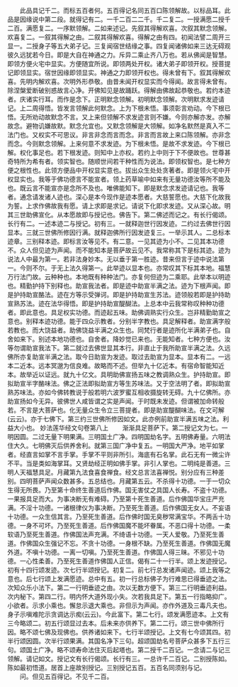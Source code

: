 <!-- { "loadSidebar": true } -->
　　此品具记千二。而标五百者何。五百得记名同五百口陈领解故。以标品耳。此品是因缘说中第二段。就得记有二。一千二百二二千。千二复二。一授满愿二授千二百。满愿复二。一序默领解。二如来述记。先叙其得解欢喜。次叙其默念领解。欢喜复二。一叙其得解之由。二叙其得解欢喜。得解之由有四。初闻法譬二周开三显一。二授身子等五大弟子记。三复闻宿世结缘之事。四复闻诸佛如来三达无碍观彼久远犹若今日。即是大自在神通之力。斥异二乘止齐八万也。若从佛闻是智慧。即领方便火宅中显实。方便随宜所说。即领两处开权。诸大弟子即领开权。授菩提记即领显实。宿世因缘即领显实。神通之力即领开权也。得未曾有下。叙其得解欢喜。先明内解欢喜。次明外形恭敬。由昔未闻开权显实而今得闻。故言得未曾有。除涅槃爱断破别惑故言心净。开佛知见是故踊跃。得解由佛故起恭敬也。若约本迹者。庆诸实行耳。而作是念下。正明默念领解。初明默念领解。次明默求发迹请记。上二周得悟。皆发言领解此何默念。上为下根未悟。事须彰言劝动。今下根已悟。无所劝动故默念不言。又上来但领解不求发迹言则不嫌。今则亦解亦发。亦解故念。避物讥嫌故默。默念允宜也。又默念领解是大领解。如净名默然是真入不二法门也。又权实不可思议。非言非念而言而念。非言而言故上来口陈领解。亦非念而念。今则默念领解。上来何意不求发迹。为下根未悟。是故不求发迹。今下根已解。权化事足也。若下根发迹。则知中上亦权。若约上中则于下不便故也。世尊甚奇特所为希有者。领实智也。随顺世间若干种性而为说法。即领权智也。是七种方便之根性也。此领方便品中开权显实意也。拔出众生处处贪著者。即是领火宅中开权显实也。我等于佛功德言不能宣者。领上药草喻中如来有无量功德汝等所不能及也。既云言不能宣亦是念所不及也。唯佛能知下。即是默念求发迹请记也。我等者。通念请发诸人迹也。深心是本今现作是迹本愿者。大慈誓愿也。大慈下化故我为誓。上求作佛故我有愿。请上求即是求记。请说下化即求发迹。又从深心故。明其三世助佛宣化。从本愿故即与授记也。佛告下。第二佛述而记之。有长行偈颂。长行有二。一述本迹二与授记。初有三。一就释迦世行因发迹。二约过去佛世行因显本。三就三世佛所修因行满。就释迦佛所行因发迹复三。一举示其人。二总标本迹章。三别释本迹。即标言汝等见不。有二意。一见其迹为小不。二见其本功德不。众人但见迹为声闻。而不能知本是菩萨故云见不。我常称其下是标其迹。迹为说法人中最为第一。若非法身妙本。无以垂于第一胜迹。昔来但言于迹中说法第一。今则不尔。于无上法久得第一。此举迹以显本也。亦常叹其下标其本地。福慧万行法门故。云种种也。本地既有种种法门。亦复何但迹为二乘耶。此举本以明迹也。精勤护持下别释也。助宣我法者。即是迹中助宣半满之法。迹为下根声闻。即是护持助宣酪法。迹在方等示受弹诃。即是护持助宣生苏法。迹领般若即是护持助宣熟苏法。迹在法华得悟。即是护持助宣醍醐法。上总本中云我常称叹种种功德者。即此意也。具足权实功德。而迹起五味。助佛调熟实行众生。岂非精勤助宣之意也。别释本迹功德。能于四众示教者。分别半字教也。具足解释者。助宣满字般若教也。而大饶益者。助佛饶益半满之众生也。同梵行者是迹所化半满弟子也。自舍如来下。别述本地功德也。自舍者。降妙觉已来也。无能知者。七种方便也。汝等勿谓助宣我法下。第二就过去佛世显其本行。非直止于我所助宣半满之法。久远佛所亦复助宣半满之法。取今日助宣为发迹。取过去助宣为显本。显本有二。一远本二近本。远本冥邈为信良难。故略而不述。但举九十亿近本。有宿命智能知近本。故举近以证远。就九十亿文。具明助佛宣扬五味之教调熟众生。护持助宣。即拟助宣半字酪味法。佛之正法即拟助宣方等生苏味法。又于空法明了者。即拟助宣熟苏味法。亦如今佛转教说于般若明六波罗蜜互相收摄旋转无碍。九十亿佛所。亦助宣扬如今无异。彼佛世人咸皆谓之实是声闻。于时既未发迹。但谓被加命转般若。不言是大菩萨也。化无量众生令立三菩提者。即是助宣醍醐味法。在文可解(云云)。亦于七佛下。第三约三世佛所修因如文。此亦例前助宣半满五味之法。利益大小也。
妙法莲华经文句卷第八上
　　渐渐具足菩萨下。第二授记文为七。一明因圆。二过无量下明果满。三明国土广净。四明国劫名字。五明佛寿量。六明法住大久。七明佛灭后供养舍利。就第三国广净中复五。一明国大严净。地平如掌者。经直言如掌不言手掌。手掌不平则非所引。海底有石名掌。此石无有一微尘许不平。当是类如海掌耳。又贤劫经正明如佛手掌。非引人掌也。二明纯是善道。三明人天福慧具足。月藏第九法食喜食禅食。经文总言法喜禅悦。别分应有三种差别。四明菩萨声闻众数甚多。五总结也。月藏第五云。不杀得十功德。一于一切众生得无所畏。乃至第十命终生善道后作佛。国无害仗之具国人长寿。不盗十功德。一果报具足而大。为事决断无有难碍。乃至第十死生善道。后作佛国华宝庄严充满。不淫十功德。一诸根律仪为事决断。乃至死生善道。后作佛国无女人。不妄语十功德。一众生信其言。乃至死生善道。后作佛时国无臭秽常满宝华。不两舌十功德。一身不可坏。乃至死生善道。后作佛国魔不能坏眷属。不恶口得十功德。一柔软语乃至死生善道。作佛国法声充满。不绮语十功德。一天人爱敬。乃至死生善道。作佛国众生强记不忘。不贪十功德。一身根不缺。乃至死生善道。作佛国无魔外道。不嗔十功德。一离一切嗔。乃至死生善道。作佛国人得三昧。不邪见十功德。一心性柔善。乃至死生善道作佛国人正信。偈有二十一行半。颂上发迹授记。初有十四行颂发迹。次七行半颂授记。初复二。前七行总发诸声闻迹。颂上我等之意也。后七行颂上发满愿迹。总中有五。初一行总标佛子为行难思已得垂迹之法。次知众乐小法下。第二一行明垂迹之由。次以无数方便下。第三二行明垂迹利益。次内秘下。第四二行。明内怀大道外现小失。次若我具足下。第五一行指略抑广。小欲者。示求小乘也。懈怠示退大乘也。非但示为声闻。亦作外道及三毒凡夫也。身子示嗔难陀示贪调达示痴(云云)。今此富下。第二七行。颂发满愿迹本。上文有三今略颂二。初五行颂显过去本。后未来亦供养下。第二二行。颂三世中佛所行因。略不颂七佛及现佛也。供养诸如来下。七行半颂授记。上文有七今颂其四。初半行颂因圆。次半行颂果满。其国名净下三句。超颂国劫名号菩萨众甚多下五行三句。颂国土广净。略不颂寿命法住灭后起塔也。第二授千二百记。一念请二与记三领解。请记如文。授记文有长行偈颂。长行有三。一总许千二百记。二别授陈如。陈如最初悟道。居首上座故别授记。三别授记五百。五百名同须别与记。
　　问。但见五百得记。不见千二百。
